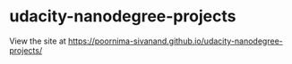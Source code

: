 # udacity-nanodegree-projects

View the site at https://poornima-sivanand.github.io/udacity-nanodegree-projects/
